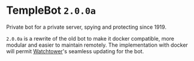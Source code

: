 # TempleBot `2.0.0a`
Private bot for a private server, spying and protecting since 1919.

`2.0.0a` is a rewrite of the old bot to make it docker compatible, more modular
and easier to maintain remotely. The implementation with docker will permit 
[Watchtower](https://github.com/containrrr/watchtower "Watchtower Github")'s
seamless updating for the bot.